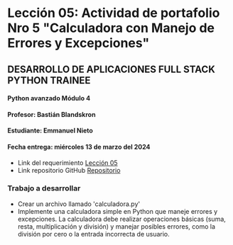 # Lección 05: Actividad de portafolio Nro 5 "Calculadora con Manejo de Errores y Excepciones"
## DESARROLLO DE APLICACIONES FULL STACK PYTHON TRAINEE
#### Python avanzado Módulo 4
#### Profesor: Bastián Blandskron
#### Estudiante: Emmanuel Nieto
#### Fecha entrega: miércoles 13 de marzo del 2024

* Link del requerimiento [Lección 05](https://aula.energizavirtual.cl/mod/page/view.php?id=41788&forceview=1)
* Link repositorio GitHub [Repositorio]()

### Trabajo a desarrollar
* Crear un archivo llamado 'calculadora.py'
* Implemente una calculadora simple en Python que maneje errores y excepciones. La calculadora debe realizar operaciones básicas (suma, resta, multiplicación y división) y manejar posibles errores, como la división por cero o la entrada incorrecta de usuario.

